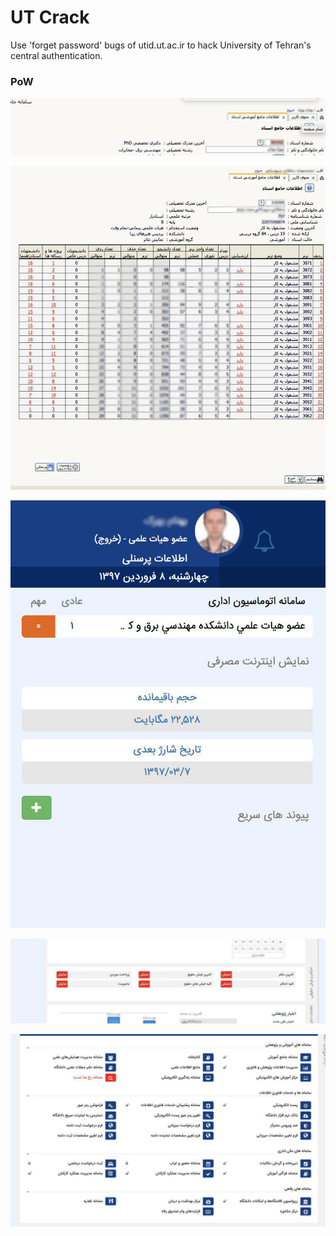 # UT Crack
Use 'forget password' bugs of utid.ut.ac.ir to hack University of Tehran's central authentication.

### PoW
<p align="center">
  <img src="PoW/BB1.jpg" width="700">
</p>

<p align="center">
  <img src="PoW/SS.jpg" width="700">
</p>

<p align="center">
  <img src="PoW/BB2.jpg" width="700">
</p>

<p align="center">
  <img src="PoW/BB3.jpg" width="700">
</p>

<p align="center">
  <img src="PoW/BB4.jpg" width="700">
</p>